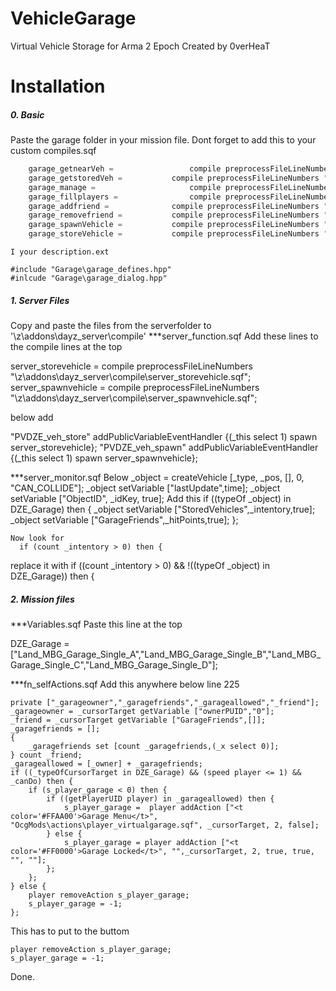 VehicleGarage
=============

Virtual Vehicle Storage for Arma 2 Epoch 
Created by 0verHeaT

Installation
=============
##### 0. Basic
  Paste the garage folder in your mission file.
  Dont forget to add this to your custom compiles.sqf
````c++
	garage_getnearVeh = 				compile preprocessFileLineNumbers "Garage\garage_nearvehicles.sqf";
	garage_getstoredVeh = 			compile preprocessFileLineNumbers "Garage\garage_storedvehicles.sqf";
	garage_manage = 				  	compile preprocessFileLineNumbers "Garage\garage_manage.sqf";
	garage_fillplayers =				compile preprocessFileLineNumbers "Garage\garage_fillplayers.sqf";
	garage_addfriend =			  	compile preprocessFileLineNumbers "Garage\garage_addfriend.sqf";
	garage_removefriend = 			compile preprocessFileLineNumbers "Garage\garage_removefriend.sqf";
	garage_spawnVehicle = 			compile preprocessFileLineNumbers "Garage\garage_spawnvehicle.sqf";
	garage_storeVehicle = 			compile preprocessFileLineNumbers "Garage\garage_storeVehicle.sqf";
````	
	I your description.ext
	
	#include "Garage\garage_defines.hpp"
	#inlcude "Garage\garage_dialog.hpp"

##### 1. Server Files
  Copy and paste the files from the serverfolder to '\z\addons\dayz_server\compile\'
  ***server_function.sqf
  Add these lines to the compile lines at the top
  
  server_storevehicle = 			compile preprocessFileLineNumbers "\z\addons\dayz_server\compile\server_storevehicle.sqf";
  server_spawnvehicle = 			compile preprocessFileLineNumbers "\z\addons\dayz_server\compile\server_spawnvehicle.sqf";
  
  below add
  
  "PVDZE_veh_store" addPublicVariableEventHandler {(_this select 1) spawn server_storevehicle};
	"PVDZE_veh_spawn" addPublicVariableEventHandler {(_this select 1) spawn server_spawnvehicle};
  
  ***server_monitor.sqf
  Below
  		_object = createVehicle [_type, _pos, [], 0, "CAN_COLLIDE"];
    	_object setVariable ["lastUpdate",time];
    	_object setVariable ["ObjectID", _idKey, true];
  Add this
    	if ((typeOf _object) in DZE_Garage) then {
				_object setVariable ["StoredVehicles",_intentory,true];
				_object setVariable ["GarageFriends",_hitPoints,true];
			};

	Now look for 
	  if (count _intentory > 0) then {
  replace it with 
    if ((count _intentory > 0) && !((typeOf _object) in DZE_Garage)) then {

##### 2. Mission files
  ***Variables.sqf
  Paste this line at the top
  
   DZE_Garage = ["Land_MBG_Garage_Single_A","Land_MBG_Garage_Single_B","Land_MBG_Garage_Single_C","Land_MBG_Garage_Single_D"];
  
  ***fn_selfActions.sqf
  Add this anywhere below line 225
  
  	private ["_garageowner","_garagefriends","_garageallowed","_friend"];
  	_garageowner = _cursorTarget getVariable ["ownerPUID","0"];
  	_friend = _cursorTarget getVariable ["GarageFriends",[]];
  	_garagefriends = [];
  	{
  		_garagefriends set [count _garagefriends,(_x select 0)];
  	} count _friend;
  	_garageallowed = [_owner] + _garagefriends;
  	if ((_typeOfCursorTarget in DZE_Garage) && (speed player <= 1) && _canDo) then {
  		if (s_player_garage < 0) then {
	  		if ((getPlayerUID player) in _garageallowed) then {
	  			s_player_garage =  player addAction ["<t color='#FFAA00'>Garage Menu</t>", "OcgMods\actions\player_virtualgarage.sqf", _cursorTarget, 2, false];
  			} else {
	  			s_player_garage = player addAction ["<t color='#FF0000'>Garage Locked</t>", "",_cursorTarget, 2, true, true, "", ""];	
	  		};
  		};
  	} else {
	  	player removeAction s_player_garage;
	  	s_player_garage = -1;		
  	};
  
  This has to put to the buttom

  	player removeAction s_player_garage;
  	s_player_garage = -1;
  	
Done.
